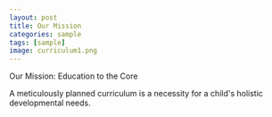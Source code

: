 ```yaml
---
layout: post
title: Our Mission
categories: sample
tags: [sample]
image: curriculum1.png
---
```


Our Mission: Education to the Core

A meticulously planned curriculum is a necessity for a child's holistic developmental needs.


